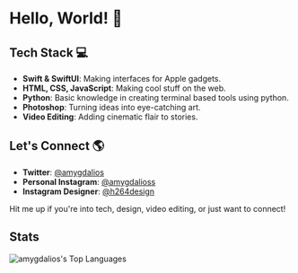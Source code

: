 # Hello, World! 👋

## Tech Stack 💻

- **Swift & SwiftUI**: Making interfaces for Apple gadgets.
- **HTML, CSS, JavaScript**: Making cool stuff on the web.
- **Python**: Basic knowledge in creating terminal based tools using python.
- **Photoshop**: Turning ideas into eye-catching art.
- **Video Editing**: Adding cinematic flair to stories.
  
## Let's Connect 🌎

- **Twitter**: [@amygdalios](https://twitter.com/amygdalios)
- **Personal Instagram**: [@amygdalioss](https://www.instagram.com/amygdalioss/)
- **Instagram Designer**: [@h264design](https://www.instagram.com/h264design/)

Hit me up if you're into tech, design, video editing, or just want to connect!

## Stats

![amygdalios's Top Languages](https://github-readme-stats.vercel.app/api/top-langs/?username=amygdalios&theme=monokai&show_icons=true&hide_border=false&layout=compact)
